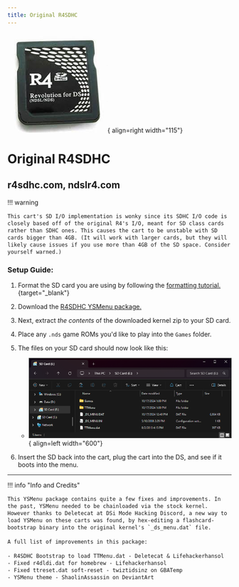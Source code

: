 ```yaml
---
title: Original R4SDHC
---
```


![Original R4SDHC](../images/r4sdhc.png){ align=right width="115"}
# Original R4SDHC
## r4sdhc.com, ndslr4.com

!!! warning

    This cart's SD I/O implementation is wonky since its SDHC I/O code is closely based off of the original R4's I/O, meant for SD class cards rather than SDHC ones. This causes the cart to be unstable with SD cards bigger than 4GB. (It will work with larger cards, but they will likely cause issues if you use more than 4GB of the SD space. Consider yourself warned.)

### Setup Guide:

1. Format the SD card you are using by following the [formatting tutorial.](../tutorials/formatting.md){target="_blank"}

1. Download the [R4SDHC YSMenu package.](https://github.com/Sanrax/YSMenu-Custom-Packages/releases/download/v7.06/R4SDHC_YSMenu_7.06.zip)

1. Next, extract *the contents* of the downloaded kernel zip to your SD card.

1. Place any `.nds` game ROMs you'd like to play into the `Games` folder.

1. The files on your SD card should now look like this:

    - ![R4SDHC](../images/SD_Files/R4SDHC/R4SDHC.png){ align=left width="600"}

1. Insert the SD back into the cart, plug the cart into the DS, and see if it boots into the menu.

---

!!! info "Info and Credits"

    This YSMenu package contains quite a few fixes and improvements. In the past, YSMenu needed to be chainloaded via the stock kernel. However thanks to Deletecat at DSi Mode Hacking Discord, a new way to load YSMenu on these carts was found, by hex-editing a flashcard-bootstrap binary into the original kernel's `_ds_menu.dat` file.
    
    A full list of improvements in this package:
    
    - R4SDHC Bootstrap to load TTMenu.dat - Deletecat & Lifehackerhansol
    - Fixed r4dldi.dat for homebrew - Lifehackerhansol
    - Fixed ttreset.dat soft-reset - twiztidsinz on GBATemp
    - YSMenu theme - ShaolinAssassin on DeviantArt